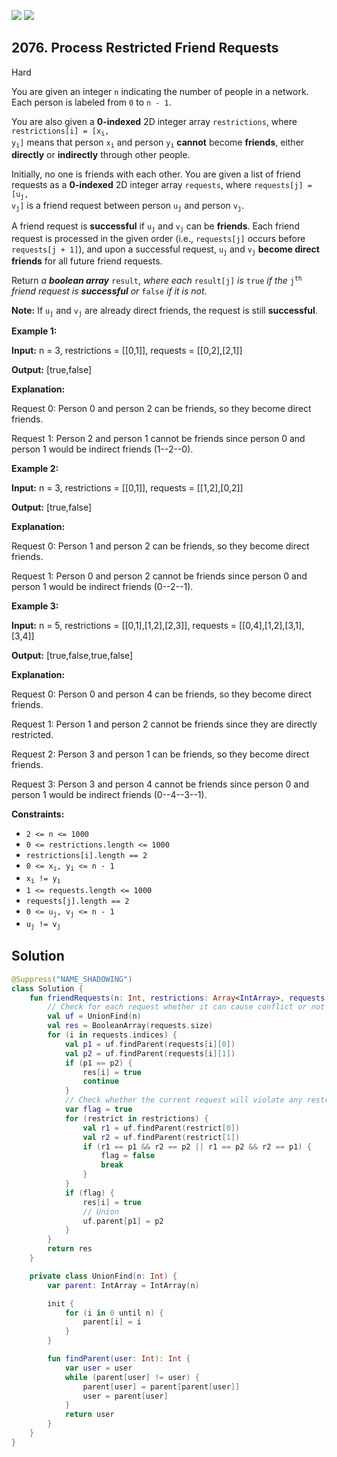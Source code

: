 [![](https://img.shields.io/github/stars/javadev/LeetCode-in-Kotlin?label=Stars&style=flat-square)](https://github.com/javadev/LeetCode-in-Kotlin)
[![](https://img.shields.io/github/forks/javadev/LeetCode-in-Kotlin?label=Fork%20me%20on%20GitHub%20&style=flat-square)](https://github.com/javadev/LeetCode-in-Kotlin/fork)

## 2076\. Process Restricted Friend Requests

Hard

You are given an integer `n` indicating the number of people in a network. Each person is labeled from `0` to `n - 1`.

You are also given a **0-indexed** 2D integer array `restrictions`, where <code>restrictions[i] = [x<sub>i</sub>, y<sub>i</sub>]</code> means that person <code>x<sub>i</sub></code> and person <code>y<sub>i</sub></code> **cannot** become **friends**, either **directly** or **indirectly** through other people.

Initially, no one is friends with each other. You are given a list of friend requests as a **0-indexed** 2D integer array `requests`, where <code>requests[j] = [u<sub>j</sub>, v<sub>j</sub>]</code> is a friend request between person <code>u<sub>j</sub></code> and person <code>v<sub>j</sub></code>.

A friend request is **successful** if <code>u<sub>j</sub></code> and <code>v<sub>j</sub></code> can be **friends**. Each friend request is processed in the given order (i.e., `requests[j]` occurs before `requests[j + 1]`), and upon a successful request, <code>u<sub>j</sub></code> and <code>v<sub>j</sub></code> **become direct friends** for all future friend requests.

Return _a **boolean array**_ `result`, _where each_ `result[j]` _is_ `true` _if the_ <code>j<sup>th</sup></code> _friend request is **successful** or_ `false` _if it is not_.

**Note:** If <code>u<sub>j</sub></code> and <code>v<sub>j</sub></code> are already direct friends, the request is still **successful**.

**Example 1:**

**Input:** n = 3, restrictions = \[\[0,1]], requests = \[\[0,2],[2,1]]

**Output:** [true,false]

**Explanation:**

Request 0: Person 0 and person 2 can be friends, so they become direct friends.

Request 1: Person 2 and person 1 cannot be friends since person 0 and person 1 would be indirect friends (1--2--0). 

**Example 2:**

**Input:** n = 3, restrictions = \[\[0,1]], requests = \[\[1,2],[0,2]]

**Output:** [true,false]

**Explanation:**

Request 0: Person 1 and person 2 can be friends, so they become direct friends.

Request 1: Person 0 and person 2 cannot be friends since person 0 and person 1 would be indirect friends (0--2--1). 

**Example 3:**

**Input:** n = 5, restrictions = \[\[0,1],[1,2],[2,3]], requests = \[\[0,4],[1,2],[3,1],[3,4]]

**Output:** [true,false,true,false]

**Explanation:**

Request 0: Person 0 and person 4 can be friends, so they become direct friends.

Request 1: Person 1 and person 2 cannot be friends since they are directly restricted.

Request 2: Person 3 and person 1 can be friends, so they become direct friends.

Request 3: Person 3 and person 4 cannot be friends since person 0 and person 1 would be indirect friends (0--4--3--1). 

**Constraints:**

*   `2 <= n <= 1000`
*   `0 <= restrictions.length <= 1000`
*   `restrictions[i].length == 2`
*   <code>0 <= x<sub>i</sub>, y<sub>i</sub> <= n - 1</code>
*   <code>x<sub>i</sub> != y<sub>i</sub></code>
*   `1 <= requests.length <= 1000`
*   `requests[j].length == 2`
*   <code>0 <= u<sub>j</sub>, v<sub>j</sub> <= n - 1</code>
*   <code>u<sub>j</sub> != v<sub>j</sub></code>

## Solution

```kotlin
@Suppress("NAME_SHADOWING")
class Solution {
    fun friendRequests(n: Int, restrictions: Array<IntArray>, requests: Array<IntArray>): BooleanArray {
        // Check for each request whether it can cause conflict or not
        val uf = UnionFind(n)
        val res = BooleanArray(requests.size)
        for (i in requests.indices) {
            val p1 = uf.findParent(requests[i][0])
            val p2 = uf.findParent(requests[i][1])
            if (p1 == p2) {
                res[i] = true
                continue
            }
            // Check whether the current request will violate any restriction or not
            var flag = true
            for (restrict in restrictions) {
                val r1 = uf.findParent(restrict[0])
                val r2 = uf.findParent(restrict[1])
                if (r1 == p1 && r2 == p2 || r1 == p2 && r2 == p1) {
                    flag = false
                    break
                }
            }
            if (flag) {
                res[i] = true
                // Union
                uf.parent[p1] = p2
            }
        }
        return res
    }

    private class UnionFind(n: Int) {
        var parent: IntArray = IntArray(n)

        init {
            for (i in 0 until n) {
                parent[i] = i
            }
        }

        fun findParent(user: Int): Int {
            var user = user
            while (parent[user] != user) {
                parent[user] = parent[parent[user]]
                user = parent[user]
            }
            return user
        }
    }
}
```